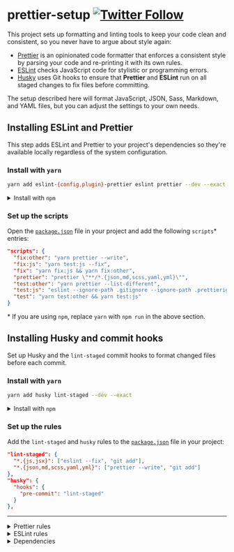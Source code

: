 # prettier-setup [![Twitter Follow](https://img.shields.io/twitter/follow/prettiercode.svg?style=social&label=Follow+Prettier)](https://twitter.com/PrettierCode)

This project sets up formatting and linting tools to keep your code clean and consistent, so you never have to argue about style again:

- [Prettier](https://prettier.io) is an opinionated code formatter that enforces a consistent style by parsing your code and re-printing it with its own rules.
- [ESLint](https://eslint.org) checks JavaScript code for stylistic or programming errors.
- [Husky](https://github.com/typicode/husky) uses Git hooks to ensure that **Prettier** and **ESLint** run on all staged changes to fix files before committing.

The setup described here will format JavaScript, JSON, Sass, Markdown, and YAML files, but you can adjust the settings to your own needs.

## Installing ESLint and Prettier

This step adds ESLint and Prettier to your project's dependencies so they're available locally regardless of the system configuration.

### Install with `yarn`

```bash
yarn add eslint-{config,plugin}-prettier eslint prettier --dev --exact
```

<details><summary>Install with <code>npm</code></summary><p>

```bash
npm install eslint-{config,plugin}-prettier eslint prettier --save-dev --save-exact
```

</p></details>

### Set up the scripts

Open the [`package.json`](/package.json) file in your project and add the following `scripts`\* entries:

```json
"scripts": {
  "fix:other": "yarn prettier --write",
  "fix:js": "yarn test:js --fix",
  "fix": "yarn fix:js && yarn fix:other",
  "prettier": "prettier \"**/*.{json,md,scss,yaml,yml}\"",
  "test:other": "yarn prettier --list-different",
  "test:js": "eslint --ignore-path .gitignore --ignore-path .prettierignore \"**/*.{js,jsx}\"",
  "test": "yarn test:other && yarn test:js"
}
```

\* If you are using `npm`, replace `yarn` with `npm run` in the above section.

## Installing Husky and commit hooks

Set up Husky and the `lint-staged` commit hooks to format changed files before each commit.

### Install with `yarn`

```bash
yarn add husky lint-staged --dev --exact
```

<details><summary>Install with <code>npm</code></summary><p>

```bash
npm install husky lint-staged --save-dev --save-exact
```

</p></details>

### Set up the rules

Add the `lint-staged` and `husky` rules to the [`package.json`](/package.json) file in your project:

```json
"lint-staged": {
  "*.{js,jsx}": ["eslint --fix", "git add"],
  "*.{json,md,scss,yaml,yml}": ["prettier --write", "git add"]
},
"husky": {
  "hooks": {
    "pre-commit": "lint-staged"
  }
},
```

---

<details><summary>Prettier rules</summary><p>

This project defines the following settings in the [`.prettierrc.json`](/.prettierrc.json) file. You can adjust these values according to your own preferences.

| Rule                                                                                                | Value\*     |
| --------------------------------------------------------------------------------------------------- | ----------- |
| [`arrowParens`](https://prettier.io/docs/en/options.html#arrow-function-parentheses)                | `avoid`     |
| [`bracketSpacing`](https://prettier.io/docs/en/options.html#bracket-spacing)                        | **`false`** |
| [`endOfLine`](https://prettier.io/docs/en/options.html#end-of-line)                                 | **`lf`**    |
| [`htmlWhitespaceSensitivity`](https://prettier.io/docs/en/options.html#html-whitespace-sensitivity) | `css`       |
| [`jsxBracketSameLine`](https://prettier.io/docs/en/options.html#jsx-brackets)                       | `false`     |
| [`printWidth`](https://prettier.io/docs/en/options.html#print-width)                                | `80`        |
| [`proseWrap`](https://prettier.io/docs/en/options.html#prose-wrap)                                  | `preserve`  |
| [`requirePragma`](https://prettier.io/docs/en/options.html#require-pragma)                          | `false`     |
| [`semi`](https://prettier.io/docs/en/options.html#semicolons)                                       | `true`      |
| [`singleQuote`](https://prettier.io/docs/en/options.html#quotes)                                    | **`true`**  |
| [`tabWidth`](https://prettier.io/docs/en/options.html#tab-width)                                    | `2`         |
| [`trailingComma`](https://prettier.io/docs/en/options.html#trailing-commas)                         | **`all`**   |
| [`useTabs`](https://prettier.io/docs/en/options.html#tabs)                                          | `false`     |

\* Values in **bold** differ from the Prettier defaults.

</p></details>

<details><summary>ESLint rules</summary><p>

Adjust your own rules by updating the [`.eslintrc.yaml`](/.eslintrc.yaml).

- [`curly`](https://eslint.org/docs/rules/curly)
- [`dot-notation`](https://eslint.org/docs/rules/dot-notation)
- [`id-length`](https://eslint.org/docs/rules/id-length)
- [`no-const-assign`](https://eslint.org/docs/rules/no-const-assign)
- [`no-dupe-class-members`](https://eslint.org/docs/rules/no-dupe-class-members)
- [`no-else-return`](https://eslint.org/docs/rules/no-else-return)
- [`no-inner-declarations`](https://eslint.org/docs/rules/no-inner-declarations)
- [`no-lonely-if`](https://eslint.org/docs/rules/no-lonely-if)
- [`no-magic-numbers`](https://eslint.org/docs/rules/no-magic-numbers)
- [`no-shadow`](https://eslint.org/docs/rules/no-shadow)
- [`no-unneeded-ternary`](https://eslint.org/docs/rules/no-unneeded-ternary)
- [`no-unused-expressions`](https://eslint.org/docs/rules/no-unused-expressions)
- [`no-unused-vars`](https://eslint.org/docs/rules/no-unused-vars)
- [`no-useless-return`](https://eslint.org/docs/rules/no-useless-return)
- [`no-var`](https://eslint.org/docs/rules/no-var)
- [`one-var`](https://eslint.org/docs/rules/one-var)
- [`prefer-arrow-callback`](https://eslint.org/docs/rules/prefer-arrow-callback)
- [`prefer-const`](https://eslint.org/docs/rules/prefer-const)
- [`prefer-promise-reject-errors`](https://eslint.org/docs/rules/prefer-promise-reject-errors)
- [`sort-imports`](https://eslint.org/docs/rules/sort-imports)
- [`sort-keys`](https://eslint.org/docs/rules/sort-keys)
- [`sort-vars`](https://eslint.org/docs/rules/sort-vars)
- [`strict`](https://eslint.org/docs/rules/strict)
  </p></details>

<details><summary>Dependencies</summary><p>

- [eslint-config-prettier](https://github.com/prettier/eslint-config-prettier)
- [eslint-plugin-prettier](https://github.com/prettier/eslint-plugin-prettier)
- [eslint](https://github.com/eslint/eslint)
- [husky](https://github.com/typicode/husky)
- [lint-staged](https://github.com/okonet/lint-staged)
- [prettier](https://github.com/prettier/prettier)
  </p></details>
